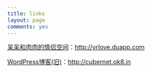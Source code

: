 ```yaml
---
title: links
layout: page
comments: yes
---
```


[呆呆和肉肉的情侣空间](http://yrlove.duapp.com)：http://yrlove.duapp.com

[WordPress博客(旧)](http://cubernet.ok8.in)：http://cubernet.ok8.in



